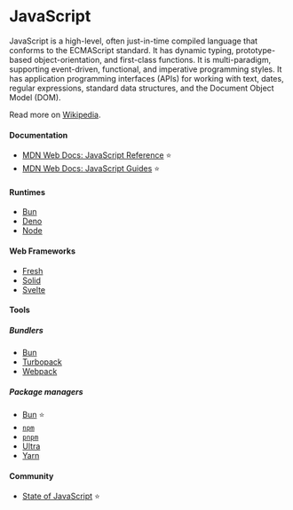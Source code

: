 # JavaScript

JavaScript is a high-level, often just-in-time compiled language that conforms to the ECMAScript standard. It has dynamic typing, prototype-based object-orientation, and first-class functions. It is multi-paradigm, supporting event-driven, functional, and imperative programming styles. It has application programming interfaces (APIs) for working with text, dates, regular expressions, standard data structures, and the Document Object Model (DOM).

Read more on [Wikipedia](https://en.wikipedia.org/wiki/JavaScript).

#### Documentation
- [MDN Web Docs: JavaScript Reference](https://developer.mozilla.org/en-US/docs/Web/JavaScript) ⭐
- [MDN Web Docs: JavaScript Guides](https://developer.mozilla.org/en-US/docs/Learn/JavaScript) ⭐

#### Runtimes
- [Bun](https://bun.sh)
- [Deno](https://en.wikipedia.org/wiki/Deno_(software))
- [Node](https://en.wikipedia.org/wiki/Node.js)

#### Web Frameworks
- [Fresh](https://fresh.deno.dev)
- [Solid](https://www.solidjs.com)
- [Svelte](https://en.wikipedia.org/wiki/Svelte)

#### Tools

##### Bundlers
- [Bun](https://bun.sh)
- [Turbopack](https://turbo.build/pack)
- [Webpack](https://webpack.js.org)

##### Package managers
- [Bun](https://bun.sh) ⭐
- [`npm`](https://github.com/npm/cli)
- [`pnpm`](https://pnpm.io)
- [Ultra](https://ultrapkg.dev)
- [Yarn](https://yarnpkg.com)

#### Community
- [State of JavaScript](https://stateofjs.com/en-us) ⭐
